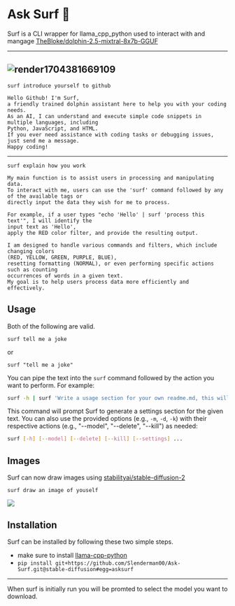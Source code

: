   
# Ask Surf 🐬

Surf is a CLI wrapper for llama_cpp_python used to interact with and mangage [TheBloke/dolphin-2.5-mixtral-8x7b-GGUF](https://huggingface.co/TheBloke/dolphin-2.5-mixtral-8x7b-GGUF)

---
![render1704381669109](https://github.com/Slenderman00/Ask-Surf/assets/24755365/636597bc-cc46-4038-8d09-030b4e3bc451)
---


```
surf introduce yourself to github
```

```
Hello Github! I'm Surf, 
a friendly trained dolphin assistant here to help you with your coding needs. 
As an AI, I can understand and execute simple code snippets in multiple languages, including 
Python, JavaScript, and HTML. 
If you ever need assistance with coding tasks or debugging issues, just send me a message. 
Happy coding!
```
---

```
surf explain how you work
```

```
My main function is to assist users in processing and manipulating data. 
To interact with me, users can use the 'surf' command followed by any of the available tags or 
directly input the data they wish for me to process.

For example, if a user types "echo 'Hello' | surf 'process this text'", I will identify the 
input text as 'Hello', 
apply the RED color filter, and provide the resulting output.

I am designed to handle various commands and filters, which include changing colors 
(RED, YELLOW, GREEN, PURPLE, BLUE), 
resetting formatting (NORMAL), or even performing specific actions such as counting 
occurrences of words in a given text. 
My goal is to help users process data more efficiently and effectively.
```


## Usage

Both of the following are valid.
```
surf tell me a joke
```
or
```
surf "tell me a joke"
```
You can pipe the text into the `surf` command followed by the action you want to perform. For example:

```bash
surf -h | surf 'Write a usage section for your own readme.md, this will be piped' > usage.md
```

This command will prompt Surf to generate a settings section for the given text. You can also use the provided options (e.g., `-m`, `-d`, `-k`) with their respective actions (e.g., "--model", "--delete", "--kill") as needed:

```bash
surf [-h] [--model] [--delete] [--kill] [--settings] ...
```

## Images
Surf can now draw images using [stabilityai/stable-diffusion-2](https://huggingface.co/stabilityai/stable-diffusion-2)
```
surf draw an image of youself
```
![](https://i.imgur.com/VJbNfEz.png)


## Installation

Surf can be installed by following these two simple steps.

- make sure to install [llama-cpp-python](https://github.com/abetlen/llama-cpp-python)
- ```pip install git+https://github.com/Slenderman00/Ask-Surf.git@stable-diffusion#egg=asksurf ```

---
When surf is initially run you will be promted to select the model you want to download.
